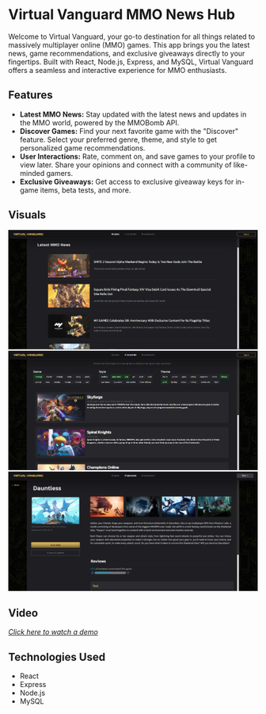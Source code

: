 # Virtual Vanguard MMO News Hub

Welcome to Virtual Vanguard, your go-to destination for all things related to massively multiplayer online (MMO) games. This app brings you the latest news, game recommendations, and exclusive giveaways directly to your fingertips. Built with React, Node.js, Express, and MySQL, Virtual Vanguard offers a seamless and interactive experience for MMO enthusiasts.

## Features

- **Latest MMO News:** Stay updated with the latest news and updates in the MMO world, powered by the MMOBomb API.
- **Discover Games:** Find your next favorite game with the "Discover" feature. Select your preferred genre, theme, and style to get personalized game recommendations.
- **User Interactions:** Rate, comment on, and save games to your profile to view later. Share your opinions and connect with a community of like-minded gamers.
- **Exclusive Giveaways:** Get access to exclusive giveaway keys for in-game items, beta tests, and more.

## Visuals

![Feed Page](client/src/images/virtual-vanguard-feed.png)
![Discover Page](client/src/images/virtual-vanguard-discover.png)
![Review Page](client/src/images/virtual-vanguard-reviews.png)

## Video

*[Click here to watch a demo](https://www.awesomescreenshot.com/video/28188281?key=efdb6da74193eee69c3dd2c6fae12b77)*

## Technologies Used

- React
- Express
- Node.js
- MySQL
